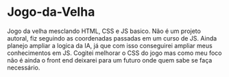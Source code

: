 # Jogo-da-Velha
Jogo da velha mesclando HTML, CSS e JS basico.
Não é um projeto autoral, fiz seguindo as coordenadas passadas em um curso de JS.
Ainda planejo ampliar a logica da IA, já que com isso conseguirei ampliar meus conhecimentos em JS.
Cogitei melhorar o CSS do jogo mas como meu foco não é ainda o front end deixarei para um futuro onde quem sabe se faça necessário.

